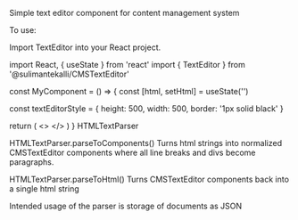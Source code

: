 Simple text editor component for content management system

To use:

Import TextEditor into your React project.

import React, { useState } from 'react'
import { TextEditor } from '@sulimantekalli/CMSTextEditor'

const MyComponent = () => {
  const [html, setHtml] = useState('')

  const textEditorStyle = {
    height: 500,
    width: 500,
    border: '1px solid black'
  }

  return (
    <>
      <TextEditor
        html={html}
        setHtml={setHtml}
        style={textEditorStyle}
      />
    </>
  )
}
HTMLTextParser

HTMLTextParser.parseToComponents() Turns html strings into normalized CMSTextEditor components where all line breaks and divs become paragraphs.

HTMLTextParser.parseToHtml() Turns CMSTextEditor components back into a single html string

Intended usage of the parser is storage of documents as JSON